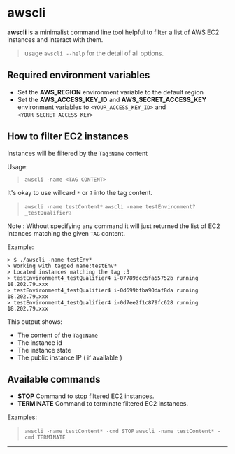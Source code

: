 # awscli

**awscli** is a minimalist command line tool helpful to filter a list of AWS EC2 instances and interact with them.

> usage `awscli --help` for the detail of all options.


## Required environment variables

* Set the **AWS_REGION** environment variable to the default region
* Set the **AWS_ACCESS_KEY_ID** and **AWS_SECRET_ACCESS_KEY** environment variables to `<YOUR_ACCESS_KEY_ID>` and `<YOUR_SECRET_ACCESS_KEY>`

## How to filter EC2 instances


Instances will be filtered by the `Tag:Name` content

Usage:
>  `awscli -name <TAG CONTENT>`

It's okay to use willcard `*` or `?` into the tag content.



> `awscli -name testContent*`
> `awscli -name testEnvironment?_testQualifier?`


Note : Without specifying any command it will just returned the list of EC2 intances matching the given `TAG` content.

Example:

```console
> $ ./awscli -name testEnv*
> Working with tagged name:testEnv*
> Located instances matching the tag :3
> testEnvironment4_testQualifier4 i-07789dcc5fa55752b running 18.202.79.xxx
> testEnvironment4_testQualifier4 i-0d699bfba90daf8da running 18.202.79.xxx
> testEnvironment4_testQualifier4 i-0d7ee2f1c879fc628 running 18.202.79.xxx
```

This output shows: 

* The content of the `Tag:Name`
* The instance id
* The instance state
* The public instance IP ( if available )

## Available commands

* **STOP** Command to stop filtered EC2 instances.
* **TERMINATE** Command to terminate filtered EC2 instances.

Examples:

> `awscli -name testContent* -cmd STOP`
> `awscli -name testContent* -cmd TERMINATE`
****

